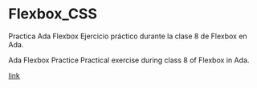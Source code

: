 # Flexbox_CSS
Practica Ada Flexbox
Ejercicio práctico durante la clase 8 de Flexbox en Ada. 

Ada Flexbox Practice
Practical exercise during class 8 of Flexbox in Ada. 

<a href=“https://nathaviccari.github.io/Flexbox_CSS/“>link</a>
